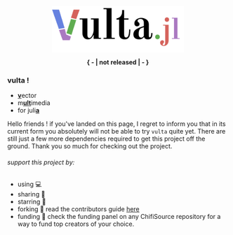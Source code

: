 </br>
</br>
<div align="center">
<img align="center" width=300 src="https://github.com/ChifiSource/image_dump/blob/main/toolips/vulta/vultaatte.png"></img>

**{ - | not released | - }**

</div>

### vulta !
- [**v**]()ector
- m[**ult**]()imedia
- for juli[**a**]()

Hello friends ! if you've landed on this page, I regret to inform you that in its current form you absolutely will not be able to try `vulta` quite yet. There are still just a few more dependencies required to get this project off the ground. Thank you so much for checking out the project.
###### support this project by:
- using 💻
- sharing 🚀
- starring 🌟
- forking 🍴 read the contributors guide [here](https:://github.com/ChifiSource/.github/CONTRIBUTING.md)
- funding 💸 check the funding panel on any ChifiSource repository for a way to fund top creators of your choice.
